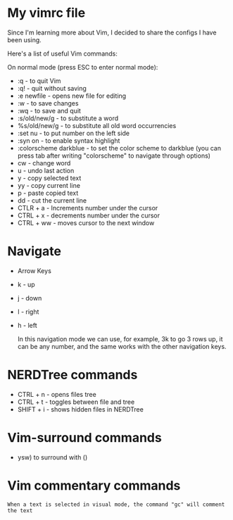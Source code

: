 # My vimrc file

Since I'm learning more about Vim, I decided to share the configs I have been using.

Here's a list of useful Vim commands:

On normal mode (press ESC to enter normal mode):

- :q - to quit Vim
- :q! - quit without saving
- :e newfile - opens new file for editing 
- :w - to save changes
- :wq - to save and quit
- :s/old/new/g - to substitute a word
- %s/old/new/g - to substitute all old word occurrencies
- :set nu - to put number on the left side
- :syn on - to enable syntax highlight
- :colorscheme darkblue - to set the color scheme to darkblue (you can press tab after writing "colorscheme" to navigate through options)
- cw - change word
- u - undo last action
- y - copy selected text
- yy - copy current line
- p - paste copied text
- dd - cut the current line
- CTLR + a - Increments number under the cursor
- CTRL + x - decrements number under the cursor
- CTRL + ww - moves cursor to the next window

# Navigate
 - Arrow Keys
 - k - up
 - j - down
 - l - right
 - h - left

     In this navigation mode we can use, for example, 3k to go 3 rows up, it can be any number, and the same works with the other navigation keys.

# NERDTree commands

 - CTRL + n - opens files tree
 - CTRL + t - toggles between file and tree
 - SHIFT + i - shows hidden files in NERDTree

# Vim-surround commands

 - ysw) to surround with ()

# Vim commentary commands

    When a text is selected in visual mode, the command "gc" will comment the text

